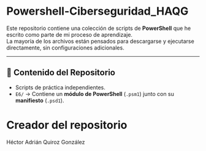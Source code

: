 # Powershell-Ciberseguridad_HAQG
Este repositorio contiene una colección de scripts de **PowerShell** que he escrito como parte de mi proceso de aprendizaje.  
La mayoría de los archivos están pensados para descargarse y ejecutarse directamente, sin configuraciones adicionales.  

---

## 📂 Contenido del Repositorio

- Scripts de práctica independientes.
- `E6/` → Contiene un **módulo de PowerShell** (`.psm1`) junto con su **manifiesto** (`.psd1`).

# Creador del repositorio
Héctor Adrián Quiroz González
